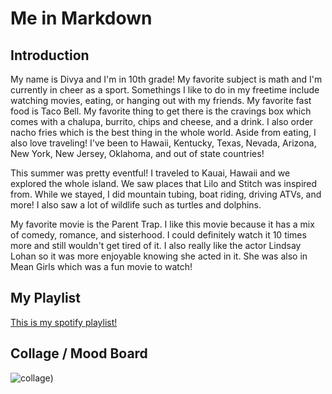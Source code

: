 # Me in Markdown
## Introduction
My name is Divya and I'm in 10th grade! My favorite subject is math and I'm currently in cheer as a sport. Somethings I like to do in my freetime include watching movies, eating, or hanging out with my friends. My favorite fast food is Taco Bell. My favorite thing to get there is the cravings box which comes with a chalupa, burrito, chips and cheese, and a drink. I also order nacho fries which is the best thing in the whole world. Aside from eating, I also love traveling! I've been to Hawaii, Kentucky, Texas, Nevada, Arizona, New York, New Jersey, Oklahoma, and out of state countries!


This summer was pretty eventful! I traveled to Kauai, Hawaii and we explored the whole island. We saw places that Lilo and Stitch was inspired from. While we stayed, I did mountain tubing, boat riding, driving ATVs, and more! I also saw a lot of wildlife such as turtles and dolphins.


My favorite movie is the Parent Trap. I like this movie because it has a mix of comedy, romance, and sisterhood. I could definitely watch it 10 times more and still wouldn't get tired of it. I also really like the actor Lindsay Lohan so it was more enjoyable knowing she acted in it. She was also in Mean Girls which was a fun movie to watch!
## My Playlist
[This is my spotify playlist!](https://open.spotify.com/playlist/5eow3ikLZJyCv2GLL7mDz6?si=8UWB5Jz7Q7eenHTq3Zry_g)
## Collage / Mood Board
![collage](<Brown and Yellow Collage Style Summer Memories Presentation.png>))